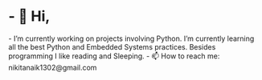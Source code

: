 <h1>- 👋 Hi, </h1> 
-    I’m currently working on projects involving Python. I’m currently learning all the best Python and Embedded Systems practices. Besides programming I like reading and Sleeping.
- 📫 How to reach me: nikitanaik1302@gmail.com
